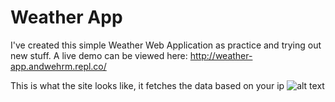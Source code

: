 # Weather App
I've created this simple Weather Web Application as practice and trying out new stuff.
A live demo can be viewed here: http://weather-app.andwehrm.repl.co/

This is what the site looks like, it fetches the data based on your ip
![alt text](https://i.imgur.com/I5JymrG.png)
